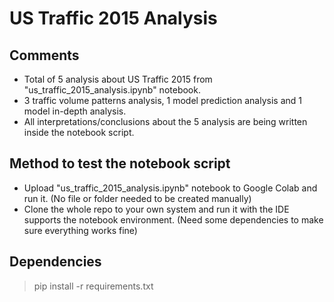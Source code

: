 # US Traffic 2015 Analysis
## Comments
- Total of 5 analysis about US Traffic 2015 from "us_traffic_2015_analysis.ipynb" notebook.
- 3 traffic volume patterns analysis, 1 model prediction analysis and 1 model in-depth analysis.
- All interpretations/conclusions about the 5 analysis are being written inside the notebook script.


## Method to test the notebook script
- Upload "us_traffic_2015_analysis.ipynb" notebook to Google Colab and run it. (No file or folder needed to be created manually)
- Clone the whole repo to your own system and run it with the IDE supports the notebook environment. (Need some dependencies to make sure everything works fine)

## Dependencies
> pip install -r requirements.txt





